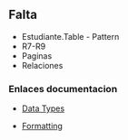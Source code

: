 ## Falta

- Estudiante.Table - Pattern
- R7-R9
- Paginas
- Relaciones

### Enlaces documentacion

- [Data Types](https://learn.microsoft.com/en-us/dynamics365/business-central/dev-itpro/developer/methods-auto/library)

- [Formatting](https://learn.microsoft.com/en-us/dynamics365/business-central/dev-itpro/developer/devenv-format-field-data)
